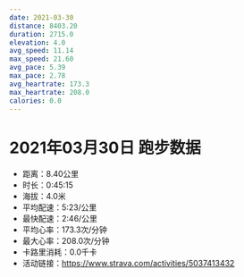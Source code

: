 ```yaml
---
date: 2021-03-30
distance: 8403.20
duration: 2715.0
elevation: 4.0
avg_speed: 11.14
max_speed: 21.60
avg_pace: 5.39
max_pace: 2.78
avg_heartrate: 173.3
max_heartrate: 208.0
calories: 0.0
---
```


# 2021年03月30日 跑步数据

- 距离：8.40公里
- 时长：0:45:15
- 海拔：4.0米
- 平均配速：5:23/公里
- 最快配速：2:46/公里
- 平均心率：173.3次/分钟
- 最大心率：208.0次/分钟
- 卡路里消耗：0.0千卡
- 活动链接：https://www.strava.com/activities/5037413432
